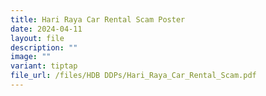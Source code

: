 ```yaml
---
title: Hari Raya Car Rental Scam Poster
date: 2024-04-11
layout: file
description: ""
image: ""
variant: tiptap
file_url: /files/HDB DDPs/Hari_Raya_Car_Rental_Scam.pdf
---
```

